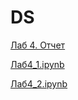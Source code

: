 # DS

[Лаб 4. Отчет](https://github.com/Bashashkin/DS/blob/main/Башашкин_лаб4.pdf)


[Лаб4_1.ipynb](https://github.com/Bashashkin/DS/blob/main/DS_LAB_4_1.ipynb)


[Лаб4_2.ipynb](https://github.com/Bashashkin/DS/blob/main/DS_LAB_4_2.ipynb)

